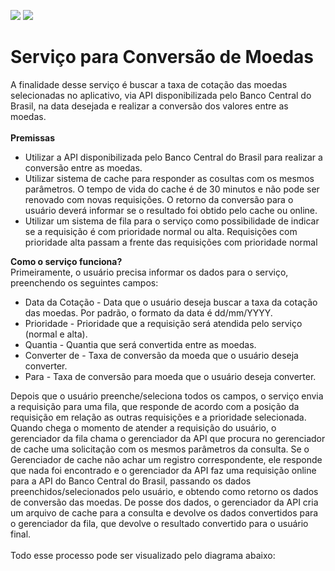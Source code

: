 <a href="https://www.linkedin.com/in/fabiocamposgp/" target="blank"><img src="https://img.shields.io/badge/Author-Fabio%20Campos-green" /></a> <img src="https://img.shields.io/badge/python-3.7%2B-blue" />

<h1>Serviço para Conversão de Moedas</h1>
A finalidade desse serviço é buscar a taxa de cotação das moedas selecionadas no aplicativo, via API disponibilizada pelo Banco Central do Brasil, na data desejada e realizar a conversão dos valores entre as moedas.
<br><br>
<b>Premissas</b>
<ul>
    <li>Utilizar a API disponibilizada pelo Banco Central do Brasil para realizar a conversão entre as moedas.</li>
    <li>Utilizar sistema de cache para responder as cosultas com os mesmos parâmetros. O tempo de vida do cache é de 30 minutos e não pode ser renovado com novas requisições. O retorno da conversão para o usuário deverá informar se o resultado foi obtido pelo cache ou online.</li>
    <li>Utilizar um sistema de fila para o serviço como possibilidade de indicar se a requisição é com prioridade normal ou alta. Requisições com prioridade alta passam a frente das requisições com prioridade normal</li>
</ul>

<b>Como o serviço funciona?</b><br>
Primeiramente, o usuário precisa informar os dados para o serviço, preenchendo os seguintes campos:
<ul>
  <li>Data da Cotação - Data que o usuário deseja buscar a taxa da cotação das moedas. Por padrão, o formato da data é dd/mm/YYYY.</li>
  <li>Prioridade - Prioridade que a requisição será atendida pelo serviço (normal e alta).</li>
  <li>Quantia - Quantia que será convertida entre as moedas.</li>
  <li>Converter de - Taxa de conversão da moeda que o usuário deseja converter.</li>
  <li>Para - Taxa de conversão para moeda que o usuário deseja converter.</li>
</ul>
Depois que o usuário preenche/seleciona todos os campos, o serviço envia a requisição para uma fila, que responde de acordo com a posição da requisição em relação as outras requisições e a prioridade selecionada. Quando chega o momento de atender a requisição do usuário, o gerenciador da fila chama o gerenciador da API que procura no gerenciador de cache uma solicitação com os mesmos parâmetros da consulta. Se o Gerenciador de cache não achar um registro correspondente, ele responde que nada foi encontrado e o gerenciador da API faz uma requisição online para a API do Banco Central do Brasil, passando os dados preenchidos/selecionados pelo usuário, e obtendo como retorno os dados de conversão das moedas. De posse dos dados, o gerenciador da API cria um arquivo de cache para a consulta e devolve os dados convertidos para o gerenciador da fila, que devolve o resultado convertido para o usuário final.
<br><br>
Todo esse processo pode ser visualizado pelo diagrama abaixo:
<br>
